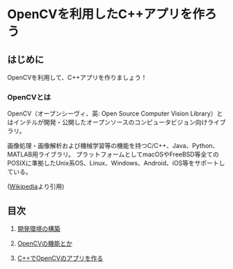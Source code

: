 # OpenCVを利用したC++アプリを作ろう

## はじめに

OpenCVを利用して、C++アプリを作りましょう！

### OpenCVとは

OpenCV（オープンシーヴィ、英: Open Source Computer Vision Library）とはインテルが開発・公開したオープンソースのコンピュータビジョン向けライブラリ。

画像処理・画像解析および機械学習等の機能を持つC/C++、Java、Python、MATLAB用ライブラリ。
プラットフォームとしてmacOSやFreeBSD等全てのPOSIXに準拠したUnix系OS、Linux、Windows、Android、iOS等をサポートしている。

([Wikipedia](https://ja.wikipedia.org/wiki/OpenCV)より引用)

## 目次

1. [開発環境の構築](content1.md)

2. [OpenCVの機能とか](content2.md)

3. [C++でOpenCVのアプリを作る](content3.md)
